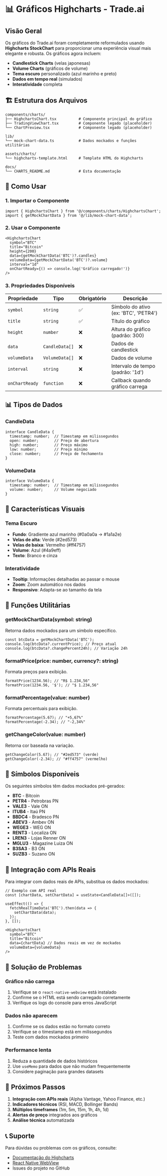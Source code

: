 # 📊 Gráficos Highcharts - Trade.ai

## Visão Geral

Os gráficos do Trade.ai foram completamente reformulados usando **Highcharts StockChart** para proporcionar uma experiência visual mais elegante e robusta. Os gráficos agora incluem:

- **Candlestick Charts** (velas japonesas)
- **Volume Charts** (gráficos de volume)
- **Tema escuro** personalizado (azul marinho e preto)
- **Dados em tempo real** (simulados)
- **Interatividade** completa

## 🏗️ Estrutura dos Arquivos

```
components/charts/
├── HighchartsChart.tsx          # Componente principal do gráfico
├── TradingViewChart.tsx         # Componente legado (placeholder)
└── ChartPreview.tsx             # Componente legado (placeholder)

lib/
└── mock-chart-data.ts           # Dados mockados e funções utilitárias

assets/charts/
└── highcharts-template.html     # Template HTML do Highcharts

docs/
└── CHARTS_README.md             # Esta documentação
```

## 🚀 Como Usar

### 1. Importar o Componente

```tsx
import { HighchartsChart } from '@/components/charts/HighchartsChart';
import { getMockChartData } from '@/lib/mock-chart-data';
```

### 2. Usar o Componente

```tsx
<HighchartsChart
  symbol="BTC"
  title="Bitcoin"
  height={200}
  data={getMockChartData('BTC')?.candles}
  volumeData={getMockChartData('BTC')?.volume}
  interval="1d"
  onChartReady={() => console.log('Gráfico carregado!')}
/>
```

### 3. Propriedades Disponíveis

| Propriedade | Tipo | Obrigatório | Descrição |
|-------------|------|-------------|-----------|
| `symbol` | `string` | ✅ | Símbolo do ativo (ex: 'BTC', 'PETR4') |
| `title` | `string` | ✅ | Título do gráfico |
| `height` | `number` | ❌ | Altura do gráfico (padrão: 300) |
| `data` | `CandleData[]` | ❌ | Dados de candlestick |
| `volumeData` | `VolumeData[]` | ❌ | Dados de volume |
| `interval` | `string` | ❌ | Intervalo de tempo (padrão: '1d') |
| `onChartReady` | `function` | ❌ | Callback quando gráfico carrega |

## 📊 Tipos de Dados

### CandleData
```tsx
interface CandleData {
  timestamp: number;  // Timestamp em milissegundos
  open: number;       // Preço de abertura
  high: number;       // Preço máximo
  low: number;        // Preço mínimo
  close: number;      // Preço de fechamento
}
```

### VolumeData
```tsx
interface VolumeData {
  timestamp: number;  // Timestamp em milissegundos
  volume: number;     // Volume negociado
}
```

## 🎨 Características Visuais

### Tema Escuro
- **Fundo**: Gradiente azul marinho (#0a0a0a → #1a1a2e)
- **Velas de alta**: Verde (#2ed573)
- **Velas de baixa**: Vermelho (#ff4757)
- **Volume**: Azul (#4a9eff)
- **Texto**: Branco e cinza

### Interatividade
- **Tooltip**: Informações detalhadas ao passar o mouse
- **Zoom**: Zoom automático nos dados
- **Responsivo**: Adapta-se ao tamanho da tela

## 🔧 Funções Utilitárias

### getMockChartData(symbol: string)
Retorna dados mockados para um símbolo específico.

```tsx
const btcData = getMockChartData('BTC');
console.log(btcData?.currentPrice); // Preço atual
console.log(btcData?.changePercent24h); // Variação 24h
```

### formatPrice(price: number, currency?: string)
Formata preços para exibição.

```tsx
formatPrice(1234.56); // "R$ 1.234,56"
formatPrice(1234.56, '$'); // "$ 1.234,56"
```

### formatPercentage(value: number)
Formata percentuais para exibição.

```tsx
formatPercentage(5.67); // "+5,67%"
formatPercentage(-2.34); // "-2,34%"
```

### getChangeColor(value: number)
Retorna cor baseada na variação.

```tsx
getChangeColor(5.67); // "#2ed573" (verde)
getChangeColor(-2.34); // "#ff4757" (vermelho)
```

## 📱 Símbolos Disponíveis

Os seguintes símbolos têm dados mockados pré-gerados:

- **BTC** - Bitcoin
- **PETR4** - Petrobras PN
- **VALE3** - Vale ON
- **ITUB4** - Itaú PN
- **BBDC4** - Bradesco PN
- **ABEV3** - Ambev ON
- **WEGE3** - WEG ON
- **RENT3** - Localiza ON
- **LREN3** - Lojas Renner ON
- **MGLU3** - Magazine Luiza ON
- **B3SA3** - B3 ON
- **SUZB3** - Suzano ON

## 🔄 Integração com APIs Reais

Para integrar com dados reais de APIs, substitua os dados mockados:

```tsx
// Exemplo com API real
const [chartData, setChartData] = useState<CandleData[]>([]);

useEffect(() => {
  fetchRealTimeData('BTC').then(data => {
    setChartData(data);
  });
}, []);

<HighchartsChart
  symbol="BTC"
  title="Bitcoin"
  data={chartData} // Dados reais em vez de mockados
  volumeData={volumeData}
/>
```

## 🐛 Solução de Problemas

### Gráfico não carrega
1. Verifique se o `react-native-webview` está instalado
2. Confirme se o HTML está sendo carregado corretamente
3. Verifique os logs do console para erros JavaScript

### Dados não aparecem
1. Confirme se os dados estão no formato correto
2. Verifique se o timestamp está em milissegundos
3. Teste com dados mockados primeiro

### Performance lenta
1. Reduza a quantidade de dados históricos
2. Use `useMemo` para dados que não mudam frequentemente
3. Considere paginação para grandes datasets

## 🚀 Próximos Passos

1. **Integração com APIs reais** (Alpha Vantage, Yahoo Finance, etc.)
2. **Indicadores técnicos** (RSI, MACD, Bollinger Bands)
3. **Múltiplos timeframes** (1m, 5m, 15m, 1h, 4h, 1d)
4. **Alertas de preço** integrados aos gráficos
5. **Análise técnica** automatizada

## 📞 Suporte

Para dúvidas ou problemas com os gráficos, consulte:
- [Documentação do Highcharts](https://www.highcharts.com/docs)
- [React Native WebView](https://github.com/react-native-webview/react-native-webview)
- Issues do projeto no GitHub
